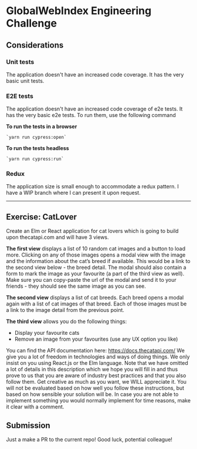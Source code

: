 # GlobalWebIndex Engineering Challenge

## Considerations

### Unit tests

The application doesn't have an increased code coverage. It has the very basic unit tests.

### E2E tests

The application doesn't have an increased code coverage of e2e tests. It has the very basic e2e tests. To run them, use the following command

**To run the tests in a browser**

    `yarn run cypress:open`

**To run the tests headless**

    `yarn run cypress:run`

### Redux

The application size is small enough to accommodate a redux pattern. I have a WIP branch where I can present it upon request.

---

## Exercise: CatLover

Create an Elm or React application for cat lovers which is going to build upon thecatapi.com and will have 3 views.

**The first view** displays a list of 10 random cat images and a button to load more. Clicking on any of those images opens a modal view with the image and the information about the cat’s breed if available. This would be a link to the second view below - the breed detail. The modal should also contain a form to mark the image as your favourite (a part of the third view as well). Make sure you can copy-paste the url of the modal and send it to your friends - they should see the same image as you can see.

**The second view** displays a list of cat breeds. Each breed opens a modal again with a list of cat images of that breed. Each of those images must be a link to the image detail from the previous point.

**The third view** allows you do the following things:

- Display your favourite cats
- Remove an image from your favourites (use any UX option you like)

You can find the API documentation here: https://docs.thecatapi.com/
We give you a lot of freedom in technologies and ways of doing things. We only insist on you using React.js or the Elm language. Note that we have omitted a lot of details in this description which we hope you will fill in and thus prove to us that you are aware of industry best practices and that you also follow them. Get creative as much as you want, we WILL appreciate it. You will not be evaluated based on how well you follow these instructions, but based on how sensible your solution will be. In case you are not able to implement something you would normally implement for time reasons, make it clear with a comment.

## Submission

Just a make a PR to the current repo!
Good luck, potential colleague!
